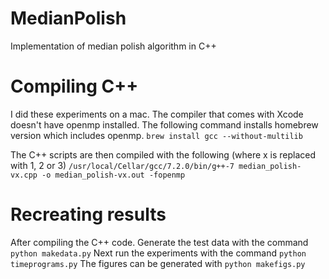 # MedianPolish
Implementation of median polish algorithm in C++

# Compiling C++
I did these experiments on a mac. The compiler that comes with Xcode doesn't have openmp installed. The following command installs homebrew version which includes openmp. 
`brew install gcc --without-multilib`

The C++ scripts are then compiled with the following (where x is replaced with 1, 2 or 3)
`/usr/local/Cellar/gcc/7.2.0/bin/g++-7 median_polish-vx.cpp -o median_polish-vx.out -fopenmp`

# Recreating results 
After compiling the C++ code. Generate the test data with the command
`python makedata.py`
Next run the experiments with the command
`python timeprograms.py`
The figures can be generated with
`python makefigs.py`
